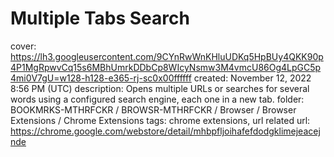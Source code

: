 # Multiple Tabs Search

cover: https://lh3.googleusercontent.com/9CYnRwWnKHluUDKq5HpBUy4QKK90p4P1MgRpwvCq15s6MBhUmrkDDbCp8WIcyNsmw3M4vmcU86Og4LpGC5p4mi0V7gU=w128-h128-e365-rj-sc0x00ffffff
created: November 12, 2022 8:56 PM (UTC)
description: Opens multiple URLs or searches for several words using a configured search engine, each one in a new tab.
folder: BOOKMRKS-MTHRFCKR / BROWSR-MTHRFCKR / Browser / Browser Extensions / Chrome Extensions
tags: chrome extensions, url related
url: https://chrome.google.com/webstore/detail/mhbpfljoihafefdodgklimejeacejnde